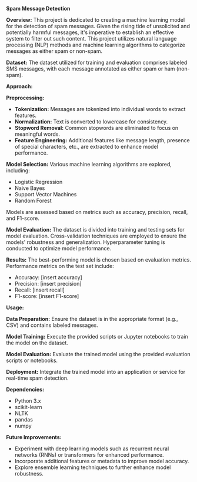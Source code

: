 **Spam Message Detection**

**Overview:**
This project is dedicated to creating a machine learning model for the detection of spam messages. Given the rising tide of unsolicited and potentially harmful messages, it's imperative to establish an effective system to filter out such content. This project utilizes natural language processing (NLP) methods and machine learning algorithms to categorize messages as either spam or non-spam.

**Dataset:**
The dataset utilized for training and evaluation comprises labeled SMS messages, with each message annotated as either spam or ham (non-spam).

**Approach:**

**Preprocessing:**
- **Tokenization:** Messages are tokenized into individual words to extract features.
- **Normalization:** Text is converted to lowercase for consistency.
- **Stopword Removal:** Common stopwords are eliminated to focus on meaningful words.
- **Feature Engineering:** Additional features like message length, presence of special characters, etc., are extracted to enhance model performance.

**Model Selection:**
Various machine learning algorithms are explored, including:
- Logistic Regression
- Naive Bayes
- Support Vector Machines
- Random Forest

Models are assessed based on metrics such as accuracy, precision, recall, and F1-score.

**Model Evaluation:**
The dataset is divided into training and testing sets for model evaluation. Cross-validation techniques are employed to ensure the models' robustness and generalization. Hyperparameter tuning is conducted to optimize model performance.

**Results:**
The best-performing model is chosen based on evaluation metrics. Performance metrics on the test set include:
- Accuracy: [insert accuracy]
- Precision: [insert precision]
- Recall: [insert recall]
- F1-score: [insert F1-score]

**Usage:**

**Data Preparation:**
Ensure the dataset is in the appropriate format (e.g., CSV) and contains labeled messages.

**Model Training:**
Execute the provided scripts or Jupyter notebooks to train the model on the dataset.

**Model Evaluation:**
Evaluate the trained model using the provided evaluation scripts or notebooks.

**Deployment:**
Integrate the trained model into an application or service for real-time spam detection.

**Dependencies:**
- Python 3.x
- scikit-learn
- NLTK
- pandas
- numpy

**Future Improvements:**
- Experiment with deep learning models such as recurrent neural networks (RNNs) or transformers for enhanced performance.
- Incorporate additional features or metadata to improve model accuracy.
- Explore ensemble learning techniques to further enhance model robustness.
